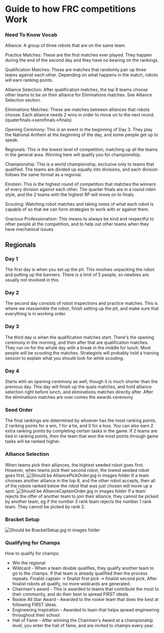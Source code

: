 # Guide to how FRC competitions Work

### Need To Know Vocab
Alliance: A group of three robots that are on the same team.

Practice Matches: These are the first matches ever played. They happen during the end of the second day and they have no bearing on the rankings.

Qualification Matches: These are matches that randomly pair up three teams against each other. Depending on what happens in the match, robots will earn ranking points.

Alliance Selection: After qualification matches, the top 8 teams choose other teams to be on their alliance for Eliminations matches. See Alliance Selection section.

Eliminations Matches: These are matches between alliances that robots choose. Each alliance needs 2 wins in order to move on to the next round.(quaterfinals->semifinals->finals)

Opening Ceremony: This is an event in the beginning of Day 3. They play the National Anthem at the beginning of the day, and some people get up to speak.

Regionals: This is the lowest level of competition, matching up all the teams in the general area. Winning here will qualify you for championship.

Championship: This is a world championship, exclusive only to teams that qualified. The teams are divided up equally into divisions, and each division follows the same format as a regional.

Einstein: This is the highest round of competition that matches the winners of every division against each other. The quarter finals are in a round robin style, and the 2 teams with the highest RP will move on to finals.

Scouting: Watching robot matches and taking notes of what each robot is capable of so that we can form strategies to work with or against them.

Gracious Professionalism: This means to always be kind and respectful to other people at the competition, and to help out other teams when they have mechanical issues

## Regionals
### Day 1
The first day is when you set up the pit. This involves unpacking the robot and putting up the banners. There is a limit of 5 people, so newbies are usually not involved in this.
### Day 2
The second day consists of robot inspections and practice matches. This is where we reassemble the robot, finish setting up the pit, and make sure that everything is in working order.
### Day 3
The third day is when the qualification matches start. There's the opening ceremony in the morning, and then after that are qualification matches. They run on for the whole day with a break in the middle for lunch. Most people will be scouting the matches. Strategists will probably hold a training session to explain what you should look for while scouting.
### Day 4
Starts with an opening ceremony as well, though it is much shorter than the previous day. This day will finish up the quals matches, and hold alliance selection right before lunch, and eliminations matches directly after. After the eliminations matches are over comes the awards ceremony.
### Seed Order
The final rankings are determined by whoever has the most ranking points. 2 ranking points for a win, 1 for a tie, and 0 for a loss. You can also earn 2 extra ranking points by completing certain tasks in the game. If 2 teams are tied in ranking points, then the team that won the most points through game tasks will be ranked higher.
### Alliance Selection
When teams pick their alliances, the highest seeded robot goes first. However, when teams pick their second robot, the lowest seeded robot goes first.
![Should be AlliancePickOrder.jpg in images folder](https://github.com/Team694/newbie-ed-2019/blob/master/Images/AlliancePickOrder.jpg)
If a team chooses another alliance in the top 8, and the other robot accepts, then all of the robots ranked below the robot that was just chosen will move up a spot.
![Should be AllianceCaptainOrder.jpg in images folder](https://github.com/Team694/newbie-ed-2019/blob/master/Images/AllianceCaptainOrder.jpg)
If a team rejects the offer of another team to join their alliance, they cannot be picked by another team, eg if the number 3 rank team rejects the number 1 rank team. They cannot be picked by rank 2.
### Bracket Setup
![Should be BracketSetup.jpg in images folder](https://github.com/Team694/newbie-ed-2019/blob/master/Images/BracketSetup.jpg)
### Qualifying for Champs
How to qualify for champs:
- Win the regional
- Wildcard - When a team double qualifies, they qualify another team to go to the champs. If that team is already qualified then the process repeats. Finalist captain -> finalist first pick -> finalist second pick. After finalist robots all qualify, no more wildcards are generated.
- Chairman's award - This is awarded to teams that contribute the most to their community, and do their best to spread FIRST ideals
- Rookie All Star Award - Awarded to the rookie team that does the best at following FIRST ideas.
- Engineering Inspiration - Awarded to team that helps spread engineering throughout their school.
- Hall of Fame - After winning the Chairman's Award at a championship level, you enter the hall of fame, and are invited to champs every year.
